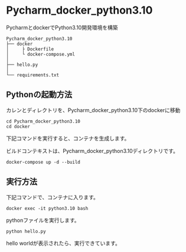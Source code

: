 # Pycharm_docker_python3.10
PycharmとdockerでPython3.10開発環境を構築
```
Pycharm_docker_python3.10
├── docker 
│     ├ Dockerfile
│     └ docker-compose.yml
│ 
├── hello.py
│           
└── requirements.txt
```
## Pythonの起動方法
カレンとディレクトリを、Pycharm_docker_python3.10下のdockerに移動
```
cd Pycharm_docker_python3.10
cd docker
```
下記コマンドを実行すると、コンテナを生成します。

ビルドコンテキストは、Pycharm_docker_python3.10ディレクトリです。
```
docker-compose up -d --build
```
## 実行方法
下記コマンドで、コンテナに入ります。
```
docker exec -it python3.10 bash 
```
pythonファイルを実行します。
```
python hello.py
```
hello worldが表示されたら、実行できています。
